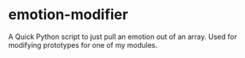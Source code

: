# emotion-modifier
A Quick Python script to just pull an emotion out of an array. Used for modifying prototypes for one of my modules.
